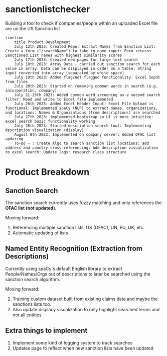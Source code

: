 # sanctionlistchecker

Building a tool to check if companies/people within an uploaded Excel file are on the US Sanction list


```mermaid
timeline
    title Product Development
    July 12th 2023: Created Repo: Extract Names from Sanction List: Create a form ("/searchName") to take in name input: Form returns Sanctioned List names with highest similarity scores
    July 17th 2023: Created new pages for large text search
    July 18th 2023: Array Data - carried out sanction search for each value in array: Data can be displayed in order on a table: String input converted into array (separated by white space)
    July 19th 2023: Added flag/not flagged functionality: Excel Input from files
    July 20th 2023: Started on removing common words in search (e.g. incorporation, company)
    July 21-25th 2023: Added common word screening as a second search filter: Read and write to Excel file implemented
    July 26th 2023: Added Excel Header Input: Excel File Upload is functional: Implemented spaCy (NLP) to extract names, organizations, and locations: Names & Organizations (from descriptions) are searched
    July 27th 2023: implemented bootstrap so UI is more intuitive: excel search basic functionality working
    July 28th 2023: Started description search tool: Implementing description visualization (display)
    August 8th 2023: Implemented on company server: Added OFAC list updating
    To-Do - : Create Algo to search sanction list locations: add address and country cross-referencing: Add description visualization to excel search: Update logs: research class structure
```
# Product Breakdown
Sanction Search
-
The sanction search currently uses fuzzy matching and only references the **OFAC list (not updated)**.

Moving forward:
1. Referencing multiple sanction lists: US (OFAC), UN, EU, UK, etc.
2. Automatic updating of lists

Named Entity Recognition (Extraction from Descriptions)
-
Currently using spaCy's default English library to extract People/Names/Orgs out of descriptions to later be searched using the sanction search algorithm.

Moving forward:
1. Training custom dataset built from existing claims data and maybe the sanctions lists too.
2. Also update displacy visualization to only highlight searched terms and not all entities

Extra things to implement
-
1. Implement some kind of logging system to track searches
2. Updates page to reflect when new sanction lists have been updated
